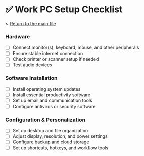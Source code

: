 # ✅ Work PC Setup Checklist

↖️ [Return to the main file](../README.md)

### Hardware
- [ ] Connect monitor(s), keyboard, mouse, and other peripherals
- [ ] Ensure stable internet connection
- [ ] Check printer or scanner setup if needed
- [ ] Test audio devices

### Software Installation
- [ ] Install operating system updates
- [ ] Install essential productivity software
- [ ] Set up email and communication tools
- [ ] Configure antivirus or security software

### Configuration & Personalization
- [ ] Set up desktop and file organization
- [ ] Adjust display, resolution, and power settings
- [ ] Configure backup and cloud storage
- [ ] Set up shortcuts, hotkeys, and workflow tools